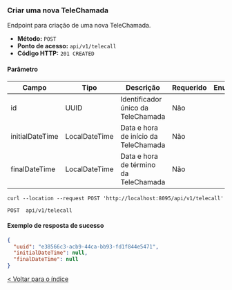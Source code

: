 ### Criar uma nova TeleChamada

Endpoint para criação de uma nova TeleChamada.

- **Método:** `POST`
- **Ponto de acesso:** `api/v1/telecall`
- **Código HTTP:** `201 CREATED`

#### Parâmetro
| **Campo**      | **Tipo**          | **Descrição**                              | **Requerido** | **Enum** |
|----------------|-------------------|--------------------------------------------|---------------|----------|
| id             | UUID              | Identificador único da TeleChamada         | Não           |          |
| initialDateTime| LocalDateTime     | Data e hora de início da TeleChamada       | Não           |          |
| finalDateTime  | LocalDateTime     | Data e hora de término da TeleChamada      | Não           |          |



```shell
curl --location --request POST 'http://localhost:8095/api/v1/telecall'
```
    POST  api/v1/telecall

#### Exemplo de resposta de sucesso

```json
{
  "uuid": "e38566c3-acb9-44ca-bb93-fd1f844e5471",
  "initialDateTime": null,
  "finalDateTime": null
}
```

[< Voltar para o índice](../README.md)
